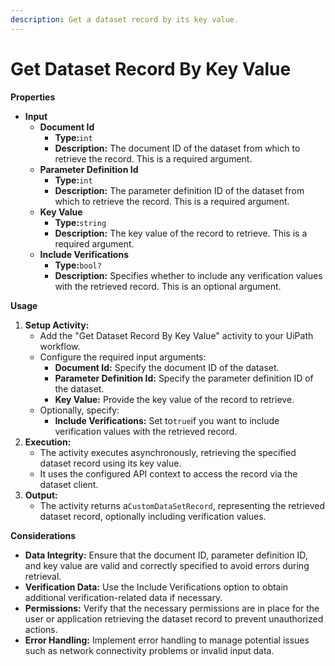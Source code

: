 ```yaml
---
description: Get a dataset record by its key value.
---
```


# Get Dataset Record By Key Value

**Properties**

* **Input**
  * **Document Id**
    * **Type:**`int`
    * **Description:** The document ID of the dataset from which to retrieve the record. This is a required argument.
  * **Parameter Definition Id**
    * **Type:**`int`
    * **Description:** The parameter definition ID of the dataset from which to retrieve the record. This is a required argument.
  * **Key Value**
    * **Type:**`string`
    * **Description:** The key value of the record to retrieve. This is a required argument.
  * **Include Verifications**
    * **Type:**`bool?`
    * **Description:** Specifies whether to include any verification values with the retrieved record. This is an optional argument.

**Usage**

1. **Setup Activity:**
   * Add the "Get Dataset Record By Key Value" activity to your UiPath workflow.
   * Configure the required input arguments:
     * **Document Id:** Specify the document ID of the dataset.
     * **Parameter Definition Id:** Specify the parameter definition ID of the dataset.
     * **Key Value:** Provide the key value of the record to retrieve.
   * Optionally, specify:
     * **Include Verifications:** Set to`true`if you want to include verification values with the retrieved record.
2. **Execution:**
   * The activity executes asynchronously, retrieving the specified dataset record using its key value.
   * It uses the configured API context to access the record via the dataset client.
3. **Output:**
   * The activity returns a`CustomDataSetRecord`, representing the retrieved dataset record, optionally including verification values.

**Considerations**

* **Data Integrity:** Ensure that the document ID, parameter definition ID, and key value are valid and correctly specified to avoid errors during retrieval.
* **Verification Data:** Use the Include Verifications option to obtain additional verification-related data if necessary.
* **Permissions:** Verify that the necessary permissions are in place for the user or application retrieving the dataset record to prevent unauthorized actions.
* **Error Handling:** Implement error handling to manage potential issues such as network connectivity problems or invalid input data.
